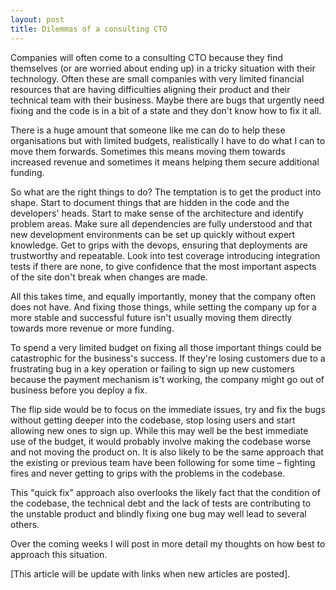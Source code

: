 ```yaml
---
layout: post
title: Dilemmas of a consulting CTO
---
```


Companies will often come to a consulting CTO because they find themselves (or are worried about ending up) in a tricky situation with their technology. Often these are small companies with very limited financial resources that are having difficulties aligning their product and their technical team with their business. Maybe there are bugs that urgently need fixing and the code is in a bit of a state and they don't know how to fix it all.

There is a huge amount that someone like me can do to help these organisations but with limited budgets, realistically I have to do what I can to move them forwards. Sometimes this means moving them towards increased revenue and sometimes it means helping them secure additional funding.

So what are the right things to do? The temptation is to get the product into shape. Start to document things that are hidden in the code and the developers' heads. Start to make sense of the architecture and identify problem areas. Make sure all dependencies are fully understood and that new development environments can be set up quickly without expert knowledge. Get to grips with the devops, ensuring that deployments are trustworthy and repeatable. Look into test coverage introducing integration tests if there are none, to give confidence that the most important aspects of the site don't break when changes are made.

All this takes time, and equally importantly, money that the company often does not have. And fixing those things, while setting the company up for a more stable and successful future isn't usually moving them directly towards more revenue or more funding.

To spend a very limited budget on fixing all those important things could be catastrophic for the business's success. If they're losing customers due to a frustrating bug in a key operation or failing to sign up new customers because the payment mechanism is't working, the company might go out of business before you deploy a fix.

The flip side would be to focus on the immediate issues, try and fix the bugs without getting deeper into the codebase, stop losing users and start allowing new ones to sign up. While this may well be the best immediate use of the budget, it would probably involve making the codebase worse and not moving the product on. It is also likely to be the same approach that the existing or previous team have been following for some time – fighting fires and never getting to grips with the problems in the codebase.

This "quick fix" approach also overlooks the likely fact that the condition of the codebase, the technical debt and the lack of tests are contributing to the unstable product and blindly fixing one bug may well lead to several others.

Over the coming weeks I will post in more detail my thoughts on how best to approach this situation.

[This article will be update with links when new articles are posted].